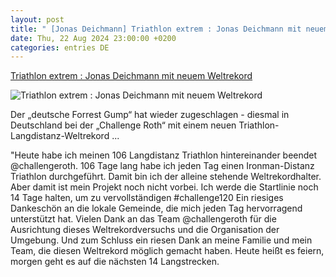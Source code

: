 ```yaml
---
layout: post
title: " [Jonas Deichmann] Triathlon extrem : Jonas Deichmann mit neuem Weltrekord"
date: Thu, 22 Aug 2024 23:00:00 +0200
categories: entries DE
---
```

[Triathlon extrem : Jonas Deichmann mit neuem Weltrekord](https://www.outdoor-magazin.com/outdoor-szene/jonas-deichmann-v1/)

![Triathlon extrem : Jonas Deichmann mit neuem Weltrekord](https://img1.outdoor-magazin.com/Jonas-Deichmann-Triathlet-und-Abenteurer-169FullWidth-a0421d41-1955710.jpg)

Der „deutsche Forrest Gump“ hat wieder zugeschlagen - diesmal in Deutschland bei der „Challenge Roth“ mit einem neuen Triathlon-Langdistanz-Weltrekord ...

"Heute habe ich meinen 106 Langdistanz Triathlon hintereinander beendet @challengeroth. 106 Tage lang habe ich jeden Tag einen Ironman-Distanz Triathlon durchgeführt. Damit bin ich der alleine stehende Weltrekordhalter. Aber damit ist mein Projekt noch nicht vorbei. Ich werde die Startlinie noch 14 Tage halten, um zu vervollständigen #challenge120 Ein riesiges Dankeschön an die lokale Gemeinde, die mich jeden Tag hervorragend unterstützt hat. Vielen Dank an das Team @challengeroth für die Ausrichtung dieses Weltrekordversuchs und die Organisation der Umgebung. Und zum Schluss ein riesen Dank an meine Familie und mein Team, die diesen Weltrekord möglich gemacht haben. Heute heißt es feiern, morgen geht es auf die nächsten 14 Langstrecken.

